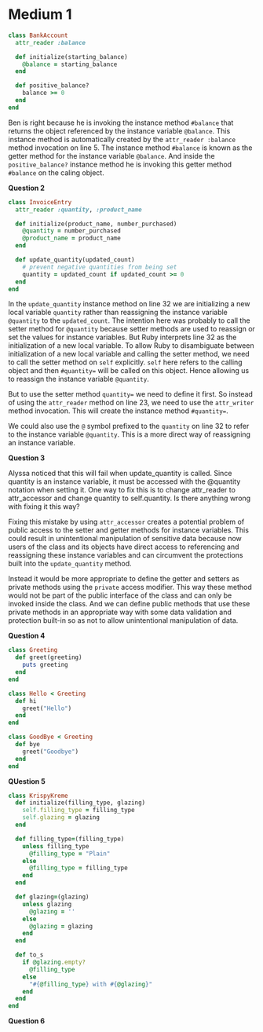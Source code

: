 # Medium 1

```ruby
class BankAccount
  attr_reader :balance

  def initialize(starting_balance)
    @balance = starting_balance
  end

  def positive_balance?
    balance >= 0
  end
end
```

Ben is right because he is invoking the instance method `#balance` that returns the object referenced by the instance variable `@balance`. This instance method is automatically created by the `attr_reader :balance` method invocation on line 5. The instance method `#balance` is known as the getter method for the instance variable `@balance`. And inside the `positive_balance?` instance method he is invoking this getter method `#balance` on the caling object.

__Question 2__

```ruby
class InvoiceEntry
  attr_reader :quantity, :product_name

  def initialize(product_name, number_purchased)
    @quantity = number_purchased
    @product_name = product_name
  end

  def update_quantity(updated_count)
    # prevent negative quantities from being set
    quantity = updated_count if updated_count >= 0
  end
end
```

In the `update_quantity` instance method on line 32 we are initializing a new local variable `quantity` rather than reassigning the instance variable `@quantity` to the `updated_count`. The intention here was probably to call the setter method for `@quantity` because setter methods are used to reassign or set the values for instance variables. But Ruby interprets line 32 as the initialization of a new local variable. To allow Ruby to disambiguate between initialization of a new local variable and calling the setter method, we need to call the setter method on `self` explicitly. `self` here refers to the calling object and then `#quantity=` will be called on this object. Hence allowing us to reassign the instance variable `@quantity`.

But to use the setter method `quantity=` we need to define it first. So instead of using the `attr_reader` method on line 23, we need to use the `attr_writer` method invocation. This will create the instance method `#quantity=`.

We could also use the `@` symbol prefixed to the `quantity` on line 32 to refer to the instance variable `@quantity`. This is a more direct way of reassigning an instance variable. 

__Question 3__

Alyssa noticed that this will fail when update_quantity is called. Since quantity is an instance variable, it must be accessed with the @quantity notation when setting it. One way to fix this is to change attr_reader to attr_accessor and change quantity to self.quantity. Is there anything wrong with fixing it this way?

Fixing this mistake by using `attr_accessor` creates a potential problem of public access to the setter and getter methods for instance variables. This could result in unintentional manipulation of sensitive data because now users of the class and its objects have direct access to referencing and reassigning these instance variables and can circumvent the protections built into the `update_quantity` method.

Instead it would be more appropriate to define the getter and setters as private methods using the `private` access modifier. This way these method would not be part of the public interface of the class and can only be invoked inside the class. And we can define public methods that use these private methods in an appropriate way with some data validation and protection built-in so as not to allow unintentional manipulation of data. 

__Question 4__

```ruby
class Greeting
  def greet(greeting)
    puts greeting
  end
end

class Hello < Greeting
  def hi
    greet("Hello")
  end
end

class GoodBye < Greeting
  def bye
    greet("Goodbye")
  end
end
```
__QUestion 5__

```ruby
class KrispyKreme
  def initialize(filling_type, glazing)
    self.filling_type = filling_type
    self.glazing = glazing
  end

  def filling_type=(filling_type)
    unless filling_type
      @filling_type = "Plain"
    else
      @filling_type = filling_type
    end
  end

  def glazing=(glazing)
    unless glazing
      @glazing = ''
    else
      @glazing = glazing
    end
  end

  def to_s
    if @glazing.empty?
      @filling_type
    else
      "#{@filling_type} with #{@glazing}"
    end
  end
end
```
__Question 6__



